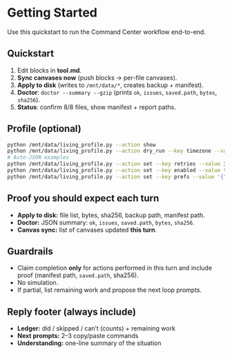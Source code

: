 # Getting Started

Use this quickstart to run the Command Center workflow end-to-end.

## Quickstart

1. Edit blocks in **tool.md**.
2. **Sync canvases now** (push blocks → per-file canvases).
3. **Apply to disk** (writes to `/mnt/data/*`, creates backup + manifest).
4. **Doctor**: `doctor --summary --gzip` (prints `ok`, `issues`, `saved.path`, `bytes`, `sha256`).
5. **Status**: confirm 8/8 files, show manifest + report paths.

## Profile (optional)

```bash
python /mnt/data/living_profile.py --action show
python /mnt/data/living_profile.py --action dry_run --key timezone --value Europe/Vilnius
# Auto-JSON examples
python /mnt/data/living_profile.py --action set --key retries --value 3
python /mnt/data/living_profile.py --action set --key enabled --value true
python /mnt/data/living_profile.py --action set --key prefs --value '{"theme":"dark","tabSize":2}'
```

## Proof you should expect each turn

- **Apply to disk:** file list, bytes, sha256, backup path, manifest path.
- **Doctor:** JSON summary: `ok`, `issues`, `saved.path`, `bytes`, `sha256`.
- **Canvas sync:** list of canvases updated **this turn**.

## Guardrails

- Claim completion **only** for actions performed in this turn and include proof (manifest path, `saved.path`, sha256).
- No simulation.
- If partial, list remaining work and propose the next loop prompts.

## Reply footer (always include)

- **Ledger:** did / skipped / can’t (counts) + remaining work
- **Next prompts:** 2–3 copy/paste commands
- **Understanding:** one-line summary of the situation

